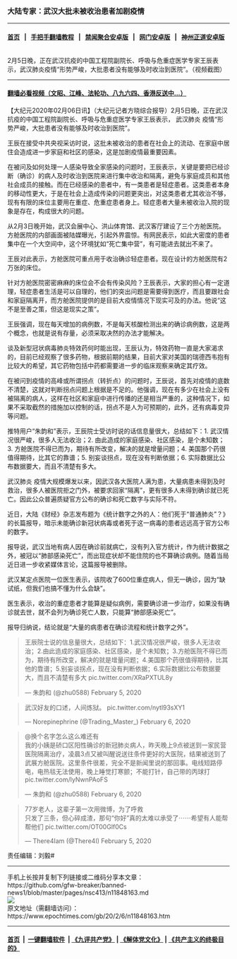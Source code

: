 ### 大陆专家：武汉大批未被收治患者加剧疫情
------------------------

#### [首页](https://github.com/gfw-breaker/banned-news1/blob/master/README.md) &nbsp;&nbsp;|&nbsp;&nbsp; [手把手翻墙教程](https://github.com/gfw-breaker/guides/wiki) &nbsp;&nbsp;|&nbsp;&nbsp; [禁闻聚合安卓版](https://github.com/gfw-breaker/bn-android) &nbsp;&nbsp;|&nbsp;&nbsp; [网门安卓版](https://github.com/oGate2/oGate) &nbsp;&nbsp;|&nbsp;&nbsp; [神州正道安卓版](https://github.com/SzzdOgate/update) 



<div><img alt="" class="aligncenter wp-post-image" src="https://i.epochtimes.com/assets/uploads/2020/02/EQClaKhUwAYy68r-600x400.jpg"/>
<div class="red16 caption">
 <p>
  2月5日晚，正在武汉抗疫的中国工程院副院长、呼吸与危重症医学专家王辰表示，武汉肺炎疫情“形势严峻，大批患者没有能够及时收治到医院”。（视频截图）
 </p>
</div>
</div><hr/>

#### [翻墙必看视频（文昭、江峰、法轮功、八九六四、香港反送中...）](https://github.com/gfw-breaker/banned-news1/blob/master/pages/link3.md)

<div><p>
 【大纪元2020年02月06日讯】（大纪元记者方晓综合报导）2月5日晚，正在武汉抗疫的中国工程院副院长、呼吸与危重症医学专家王辰表示，
 <ok href="https://www.epochtimes.com/gb/tag/%E6%AD%A6%E6%B1%89%E8%82%BA%E7%82%8E.html">
  武汉肺炎
 </ok>
 疫情“形势严峻，大批患者没有能够及时收治到医院”。
</p>
<p>
 王辰在接受中共央视采访时说，这批未被收治的患者在社会上的流动、在家庭中居住会造成进一步家庭和社区的感染，这是加剧疫情最重要因素。
</p>
<p>
 在被问及如何处理一人感染导致全家感染的问题时，王辰表示，关键是要把已经诊断（确诊）的病人及时收治到医院来进行集中收治和隔离，避免与家庭成员和其他社会成员的接触。而在已经感染的患者中，有一类患者是轻症患者。这类患者本身的移动性更大，于是在社会上造成传染的问题更突出，对这类患者尤其收治不够，现有有限的床位主要用在重症、危重症患者身上。轻症患者大量未被收治入院的现象是存在，构成很大的问题。
</p>
<p>
 从2月3日晚开始，武汉会展中心、洪山体育馆、武汉客厅建设了三个方舱医院。方舱医院的内部画面被陆媒曝光，引起外界震惊。有网民表示，如此大密度的患者集中在一个大空间中，这个环境犹如“死亡集中营”，有可能进去就出不来了。
</p>
<p>
 王辰对此表示，方舱医院可重点用于收治确诊轻症患者。现在设计的方舱医院有2万张的床位。
</p>
<p>
 针对方舱医院密密麻麻的床位会不会有传染风险？王辰表示，大家的担心有一定道理，轻症患者生活是可以自理的，他们的突出问题是需要得到医疗，而且要跟社会和家庭隔离开，而方舱医院提供的是目前大疫情情况下现实可及的办法。他说“这不是至善之策，但这是现实之策”。
</p>
<p>
 王辰强调，现在每天增加的病例数，不是每天核酸检测出来的确诊病例数，这是两个概念，也就是说有存量，必须采取决然的办法才能解决。
</p>
<p>
 谈及新型冠状病毒肺炎特效药何时能出现，王辰认为，特效药物一直是大家渴求的，目前已经观察了很多药物，根据前期的结果，目前大家对美国的瑞德西韦抱有比较大的希望，其它药物包括中药都需要进一步的临床观察来确定其疗效。
</p>
<p>
 在被问到疫情的高峰或所谓拐点（转折点）的问题时，王辰说，首先对疫情的底数不清楚，这就对判断拐点问题上根据是不足的。他强调，现在有多少在社会上没有被隔离的病人，这样在社区和家庭中进行传播的还是相当严重的，这种情况下，如果不采取截然的措施加以控制的话，拐点不是人为可预期的，此外，还有病毒变异等问题。
</p>
<p>
 推特用户“朱韵和”表示，王辰院士受访时说的话信息量很大，总结如下：1. 武汉情况很严峻，很多人无法收治；2. 由此造成的家庭感染、社区感染，是个未知数；3. 方舱医院不得已而为，期待有所改变，解决的就是增量问题；4. 美国那个药很值得期待，比其它的靠谱；5. 别妄谈拐点，现在没有判断依据；6. 实际数据比公布数据要大，而且不清楚有多大。
</p>
<p>
 <ok href="https://www.epochtimes.com/gb/tag/%E6%AD%A6%E6%B1%89%E8%82%BA%E7%82%8E.html">
  武汉肺炎
 </ok>
 疫情大规模爆发以来，因武汉各大医院人满为患，大量病患未得到及时救治，很多人被医院拒之门外，被要求回家“隔离”，更有很多人未得到确诊就已死亡。因此公众普遍质疑官方公布的确诊和死亡数字与实际不符。
</p>
<p>
 近日，大陆《财经》杂志发布题为《统计数字之外的人：他们死于“普通肺炎”？》的长篇报导，暗示未能确诊新冠状病毒或者死于这一病毒的患者远远高于官方公布的数字。
</p>
<p>
 报导说，武汉当地有病人因在确诊前就病亡，没有列入官方统计，作为统计数据之外，被冠以“肺部感染死亡”，而出现症状却不能住院的也不算确诊病例。随着当局近日进一步收紧媒体言论，这篇报导被删除。
</p>
<p>
 武汉某定点医院一位医生表示，该院收了600位重症病人，但无一确诊，因为“缺试纸，但我们也搞不懂为什么会缺”。
</p>
<p>
 医生表示，收治的重症患者才能算是疑似病例，需要确诊进一步治疗，如果没有确诊就去世，就不会列为确诊死亡人数，只能算“肺部感染死亡”。
</p>
<p>
 报导归纳说，结论就是“大量的病患者在确诊流程和统计数字之外”。
</p>
<blockquote class="twitter-tweet">
 <p dir="ltr" lang="zh">
  王辰院士说的信息量很大，总结如下：1.武汉情况很严峻，很多人无法收治；2.由此造成的家庭感染、社区感染，是个未知数；3.方舱医院不得已而为，期待有所改变，解决的就是增量问题；4.美国那个药很值得期待，比其他的靠谱；5.别妄谈拐点，现在没有判断依据；6.实际数据比公布数据要大，而且不清楚有多大
  <ok href="https://t.co/XRaPXTUL8y">
   pic.twitter.com/XRaPXTUL8y
  </ok>
 </p>
 <p>
  — 朱韵和 (@zhu0588)
  <ok href="https://twitter.com/zhu0588/status/1225160972010061824?ref_src=twsrc%5Etfw">
   February 5, 2020
  </ok>
 </p>
</blockquote>
<p>
</p>
<blockquote class="twitter-tweet">
 <p dir="ltr" lang="zh">
  武汉好友的口述，人间炼狱。
  <ok href="https://t.co/nytl93sXY1">
   pic.twitter.com/nytl93sXY1
  </ok>
 </p>
 <p>
  — Norepinephrine (@Trading_Master_)
  <ok href="https://twitter.com/Trading_Master_/status/1225280016998715392?ref_src=twsrc%5Etfw">
   February 6, 2020
  </ok>
 </p>
</blockquote>
<p>
</p>
<blockquote class="twitter-tweet">
 <p dir="ltr" lang="zh">
  @换个名字怎么这么难还有
  <br/>
  我的小姨是硚口区阳性确诊的新冠肺炎病人，昨天晚上9点被送到一家民营医院隔离治疗，凌晨3点又被叫醒说送往条件更好的大医院，结果被送到了武展方舱医院。这里条件很差，完全不是新闻里说的那回事。电线短路停电，电热毯无法使用，晚上睡觉打寒颤；不能打针，自己带的丙球打
  <ok href="https://t.co/lyNwnPAoFS">
   pic.twitter.com/lyNwnPAoFS
  </ok>
 </p>
 <p>
  — 朱韵和 (@zhu0588)
  <ok href="https://twitter.com/zhu0588/status/1225290361016213504?ref_src=twsrc%5Etfw">
   February 6, 2020
  </ok>
 </p>
</blockquote>
<p>
</p>
<blockquote class="twitter-tweet">
 <p dir="ltr" lang="zh">
  77岁老人，这辈子第一次用微博，为了呼救
  <br/>
  只发了三条，但心碎成渣，那句“你好”真的太难以承受了⋯⋯希望有人能帮帮他们
  <ok href="https://t.co/OT00Glf0Cs">
   pic.twitter.com/OT00Glf0Cs
  </ok>
 </p>
 <p>
  — There4Iam (@There4I)
  <ok href="https://twitter.com/There4I/status/1225126674083258368?ref_src=twsrc%5Etfw">
   February 5, 2020
  </ok>
 </p>
</blockquote>
<p>
</p>
<p>
 责任编辑：刘毅#
</p>
</div>
<hr/>
手机上长按并复制下列链接或二维码分享本文章：<br/>
https://github.com/gfw-breaker/banned-news1/blob/master/pages/nsc413/n11848163.md <br/>
<a href='https://github.com/gfw-breaker/banned-news1/blob/master/pages/nsc413/n11848163.md'><img src='https://github.com/gfw-breaker/banned-news1/blob/master/pages/nsc413/n11848163.md.png'/></a> <br/>
原文地址（需翻墙访问）：https://www.epochtimes.com/gb/20/2/6/n11848163.htm


------------------------
#### [首页](https://github.com/gfw-breaker/banned-news1/blob/master/README.md) &nbsp;|&nbsp; [一键翻墙软件](https://github.com/gfw-breaker/nogfw/blob/master/README.md) &nbsp;| [《九评共产党》](https://github.com/gfw-breaker/9ping.md/blob/master/README.md#九评之一评共产党是什么) | [《解体党文化》](https://github.com/gfw-breaker/jtdwh.md/blob/master/README.md) | [《共产主义的终极目的》](https://github.com/gfw-breaker/gczydzjmd.md/blob/master/README.md)


<img src='http://gfw-breaker.win/banned-news/pages/nsc413/n11848163.md' width='0px' height='0px'/>